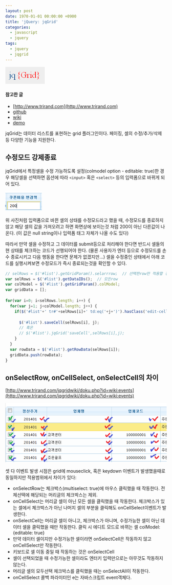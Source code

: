 ```yaml
---
layout: post
date: 1970-01-01 00:00:00 +0900
title: 'jQuery: jqGrid'
categories:
  - javascript
  - jquery
tags:
  - jquery
  - jqgrid
---
```

![](/images/image-jqgrid-1.png)

#### 참고한 글
- [http://www.trirand.com](http://www.trirand.com)
- [github](https://github.com/tonytomov/jqGrid/tree/master)
- [wiki](http://www.trirand.com/jqgridwiki/doku.php?id=wiki:jqgriddocs)
- [demo](http://trirand.com/blog/jqgrid/jqgrid.html)

jqGrid는 데이터 리스트를 표현하는 grid 플러그인이다. 페이징, 셀의 수정/추가/삭제 등 다양한 기능을 지원한다.

## 수정모드 강제종료
jqGrid에서 특정셀을 수정 가능하도록 설정(colmodel option - editable: true)한 경우 해당셀을 선택하면 옵션에 따라 `<input>` 혹은 `<select>` 등의 입력폼으로 바뀌게 되어 있다.

![](/images/image-jqgrid-2.png)

위 사진처럼 입력폼으로 바뀐 셀의 상태를 수정모드라고 했을 때, 수정모드를 종료하지 않고 해당 셀의 값을 가져오려고 하면 화면상에 보이는것 처럼 200이 아닌 다른값이 나온다. (이 값은 null string이나 입력폼 태그 자체가 나올 수도 있다)

따라서 만약 셀을 수정하고 그 데이터를 submit등으로 처리해야 한다면 반드시 셀들의 현 상태를 체크하는 코드가 선행되어야 한다. (물론 사용자가 엔터 등으로 수정모드를 손수 종료시키고 다음 행동을 한다면 문제가 없겠지만...) 셀을 수정중인 상태에서 아래 코드를 실행시켜보면 수정모드가 즉시 종료되는것을 확인할 수 있다.

```js
// selRows = $('#list').getGridParam().selarrrow;  // 선택한row만 적용할 경우
var selRows = $('#list').getDataIDs();  // 모든row
var colModel = $('#list').getGridParam().colModel;
var gridData = [];

for(var i=0; i<selRows.length; i++) {
  for(var j=1; j<colModel.length; j++) {
    if($('#list'+' tr#'+selRows[i]+' td:eq('+j+')').hasClass('edit-cell')){

      $('#list').saveCell(selRows[i], j);
      // 혹은
      // $('#list').jqGrid('saveCell',selRows[i],j);
    }
  }
  var rowData = $('#list').getRowData(selRows[i]);
  gridData.push(rowData);
}
```

## onSelectRow, onCellSelect, onSelectCell의 차이
[http://www.trirand.com/jqgridwiki/doku.php?id=wiki:events](http://www.trirand.com/jqgridwiki/doku.php?id=wiki:events)

![](/images/image-jqgrid-3.png)

셋 다 이벤트 발생 시점은 grid에 mouseclick, 혹은 keydown 이벤트가 발생했을때로 동일하지만 적용범위에서 차이가 있다:
- onSelectRow는 체크박스(multiselect: true)에 마우스 클릭했을 때 작동한다. 전체선택에 해당되는 머리글의 체크박스는 제외.
- onCellSelect는 머리글 셀이 아닌 모든 셀을 클릭했을 때 작동한다. 체크박스가 있는 셀에서 체크박스가 아닌 나머지 셀의 부분을 클릭해도 onCellSelect이벤트가 발생한다.
- onSelectCell는 머리글 셀이 아니고, 체크박스가 아니며, 수정가능한 셀이 아닌 데이터 셀을 클릭했을 때만 작동한다. 클릭 시 에디트 모드로 바뀌는 셀 colModel: {editable: true}
- 만약 데이터 셀이지만 수정가능한 셀이라면 onSelectCell은 작동하지 않고 onCellSelect만 작동한다.
- 키보드로 셀 이동 중일 때 작동하는 것은 onSelectCell
- 셀이 선택되었을 때 수정가능한 셀이라도 엔터키 입력만으로는 아무것도 작동하지 않는다.
- 머리글 셀의 모두선택 체크박스를 클릭했을 때는 onSelectAll이 작동한다.
- onCellSelect 콜백 파라미터인 e는 자바스크립트 event객체다.
